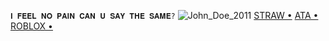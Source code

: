 
` 𝐈 𝐅𝐄𝐄𝐋 𝐍𝐎 𝐏𝐀𝐈𝐍 𝐂𝐀𝐍 𝐔 𝐒𝐀𝐘 𝐓𝐇𝐄 𝐒𝐀𝐌𝐄? `
![John_Doe_2011](https://github.com/user-attachments/assets/7ef0268f-17ed-4b91-b05b-39b7e2df9c7f)
   [STRAW •](https://janedoeefann.straw.page/) [ATA •](https://zemeah777.atabook.org/) [ROBLOX •](https://www.roblox.com/users/2005761045/profile?friendshipSourceType=PlayerSearch) 
   
 
